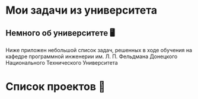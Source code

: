 # Мои задачи из университета
## Немного об университете 🖥
Ниже приложен небольшой список задач, решенных в ходе обучения на кафедре программной инженерии им. Л. П. Фельдмана Донецкого Национального Технического Университета

# Список проектов 📝
